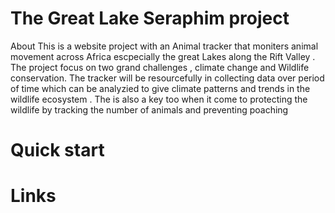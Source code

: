 # The Great Lake Seraphim project
About 
This is a website project with an Animal tracker that moniters animal movement across Africa escpecially the great Lakes along the Rift Valley .
The project focus on two grand challenges , climate change and Wildlife conservation. The tracker will be resourcefully in collecting data over period of time which can be analyzied to give climate patterns and trends in the wildlife ecosystem . The is also a key too when it come to protecting the wildlife by tracking the number of animals and preventing poaching

# Quick start 


# Links 



